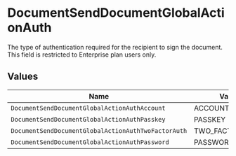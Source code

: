 # DocumentSendDocumentGlobalActionAuth

The type of authentication required for the recipient to sign the document. This field is restricted to Enterprise plan users only.


## Values

| Name                                                | Value                                               |
| --------------------------------------------------- | --------------------------------------------------- |
| `DocumentSendDocumentGlobalActionAuthAccount`       | ACCOUNT                                             |
| `DocumentSendDocumentGlobalActionAuthPasskey`       | PASSKEY                                             |
| `DocumentSendDocumentGlobalActionAuthTwoFactorAuth` | TWO_FACTOR_AUTH                                     |
| `DocumentSendDocumentGlobalActionAuthPassword`      | PASSWORD                                            |